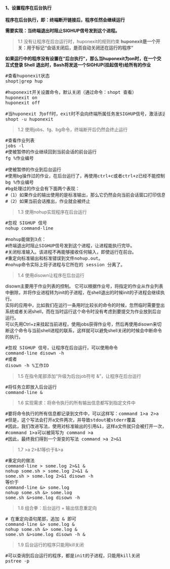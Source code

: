 #### 1、设置程序在后台执行
**程序在后台执行，即：终端断开链接后，程序任然会继续运行**

**需要实现：当终端退出时阻止SIGHUP信号发到这个进程。**

>1.1 没有让程序在后台运行时，huponexit的规则约束
**huponexit是一个开关：用于标记“会话关闭后，是否自动关闭还在运行的程序”**

**如果运行中的程序没有设置在“后台执行”，那么当huponexit为on时，在一个交互式登录 Shell 退出时，Bash将发送一个SIGHUP(挂起信号)给所有的作业**
<pre class="prettyprint lang-s">
#查看huponexit状态
shopt|grep hup

#huponexit开关设置命令，默认关闭（通过命令：shopt 查看）
huponexit on
huponexit off

#当huponexit 为off时，exit时不会向终端所属任务发SIGHUP信号，激活该选项：
shopt -u huponexit
</pre>

>1.2 使用jobs、fg、bg命令，终端断开后仍然会终止运行
<pre class="prettyprint lang-s">
#查看作业列表
jobs -l
#使被暂停的作业继续回到当前会话的前台运行
fg %作业编号

#使被暂停的作业到后台运行
#使用bg操作过的作业，在后台运行了，再使用ctrl+c或者ctrl+z已经不能控制
bg %作业编号
#bg处理过的作业会有下面两个表现：
#（1）如果作业的输出使用的是标准输出，那么它仍然会向当前会话窗口打印信息
#（2）如果当前会话推出，作业就会被终止
</pre>

>1.3 使用nohup实现程序在后台运行
<pre class="prettyprint lang-s">
#忽视 SIGHUP 信号
nohup command-line

#nohup能做到3点：
#终端退出时阻止SIGHUP信号发到这个进程，让进程能执行完毕。
#关闭标准输入。该进程不再能够接收任何输入，即使运行在前台。
#重定向标准输出和标准错误到文件nohup.out。
#nohup命令实际上将子进程与它所在的 session 分离了。
</pre>

>1.4 使用disown让程序在后台运行
<div class="addTextIndent">
disown主要用于作业列表的控制。
它可以根据作业号，将指定的作业从作业列表中删除，并将作业进程转为init的子进程，在shell退出的时候init的子进程会继续执行。<br>
实际的应用中，比如我们在运行一条用时比较长的命令的时候，忽然临时需要登出系统或者关闭shell，而在当时运行这个命令时没有考虑到要提交为作业放到后台运行。<br>
可以先用Ctrl+z来挂起当前进程，使用jobs获得作业号，然后再使用disown来切断这个命令与当前shell进程的联系，这样就可以避免shell关闭的时候会中断命令的执行。
</div>
<pre class="prettyprint lang-s">
#忽视 SIGHUP 信号，让程序在后台运行，可以使用命令 
command-line disown -h
#或者
disown -h %工作ID
</pre>

>1.5 在指令尾部添加“升级为后台job符号 &”，让程序在后台运行
<pre class="prettyprint lang-s">
#将任务立即放入后台运行
command-line &
</pre>

>1.6 实现需求：将命令执行的所有输出信息都写到指定文件中
<pre class="prettyprint lang-s">
#要将命令执行的所有信息都记录到文件中，可以这样写：command 1>a 2>a 
#但是，这个写法会打开a文件两次，并导致stdout被stderr覆盖
#因此，我们改进写法，使用对标准输出的引用&1，这样a文件就只会被打开一次，写法进化为这样 command 1>a 2>&1
#command 1>a可以被简写为 command >a 
#因此，最终我们得到一个渐变的写法 command >a 2>&1 
</pre>

>1.7 >a 2>&1等价于&>a
<pre class="prettyprint lang-s">
#重定向的做法
command-line > some.log 2>&1 & 
nohup some.sh > some.log 2>&1 &
some.sh > some.log 2>&1 disown -h
等价于
command-line &> some.log
nohup some.sh &> some.log
some.sh &>some.log disown -h
</pre>

>1.8 组合拳：后台运行 + 输出信息重定向
<pre class="prettyprint lang-s">
# 在重定向语句尾部，追加 & 即可
command-line &> some.log &
nohup some.sh &> some.log &
some.sh &>some.log disown -h &
</pre>

>1.9 后台运行的程序只能用kill关闭
<pre class="prettyprint lang-s">
#可以查询到后台运行的程序，都是init的子进程，只能用kill关闭
pstree -p 
</pre>
